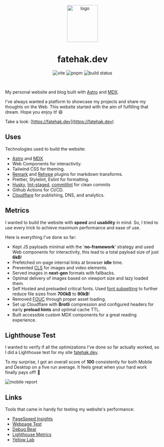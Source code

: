 <div align="center">
  <a href="https://fatehak.dev">
    <img width="100" height="120" hspace="10"
      src="https://fatehak.dev/icons/logo.svg" alt="logo">
  </a>
  <h1>fatehak.dev</h1>
  <img src="https://img.shields.io/github/package-json/dependency-version/fatehak/fatehak.dev/dev/astro" alt="vite" />
  <img src="https://img.shields.io/badge/pnpm-latest-yellow" alt="pnpm" />
  <img src="https://img.shields.io/github/actions/workflow/status/fatehak/fatehak.dev/lint_build_publish.yaml?branch=main" alt="build status" />
</div>

<p>&nbsp;</p>

My personal website and blog built with [Astro](https://astro.build) and [MDX](https://mdxjs.com/).

I've always wanted a platform to showcase my projects and share my thoughts on the Web. This website started with the aim of fulfilling that dream. Hope you enjoy it! 😄

Take a look: [https://fatehak.dev](https://fatehak.dev)

## Uses

Technologies used to build the website:

- [Astro](https://astro.build/) and [MDX](https://mdxjs.com/)
- Web Components for interactivity.
- Tailwind CSS for theming.
- [Remark](https://github.com/remarkjs/remark) and [Rehype](https://github.com/rehypejs/rehype) plugins for markdown transforms.
- Prettier, Stylelint, Eslint for formatting.
- [Husky](https://typicode.github.io/husky/#/), [lint-staged](https://github.com/okonet/lint-staged), [commitlint](https://cz-git.qbb.sh/) for clean commits
- Github Actions for CI/CD.
- [Cloudflare](https://www.cloudflare.com) for publishing, DNS, and analytics.

## Metrics

I wanted to build the website with **speed** and **usability** in mind. So, I tried to use every trick to achieve maximum performance and ease of use.

Here is everything I've done so far:

- Kept JS payloads minimal with the '**no-framework**' strategy and used Web components for interactivity, this lead to a total payload size of just **6kB**!
- Prefetched on-page internal links at browser **idle** time.
- Prevented [CLS](https://web.dev/cls/) for images and video elements.
- Served images in **next-gen** formats with fallbacks.
- Optimal delivery of images based on viewport size and lazy loaded them.
- Self Hosted and preloaded critical fonts. Used [font subsetting](https://fonts.google.com/knowledge/glossary/subsetting) to further reduce file sizes from **700kB** to **90kB**!
- Removed [FOUC](https://en.wikipedia.org/wiki/Flash_of_unstyled_content) through proper asset loading.
- Set up Cloudflare with **Brotli** compression and configured headers for early **preload hints** and optimal cache TTL.
- Built accessible custom MDX components for a great reading experience.

## Lighthouse Test

I wanted to verify if all the optimizations I've done so far actually worked, so I did a Lighthouse test for my site [fatehak.dev](https://fatehak.dev).

To my surprise, I got an overall score of **100** consistently for both Mobile and Desktop on a five run average. It feels great when your hard work finally pays off! 🎉

![mobile report](https://images2.imgbox.com/c8/ba/GJrHVwO0_o.png)

## Links

Tools that came in handy for testing my website's performance:

- [PageSpeed Insights](https://pagespeed.web.dev/)
- [Webpage Test](https://www.webpagetest.org/)
- [Debug Bear](https://www.debugbear.com/test/website-speed)
- [Lighthouse Metrics](https://lighthouse-metrics.com/)
- [Yellow Lab](https://yellowlab.tools/)
